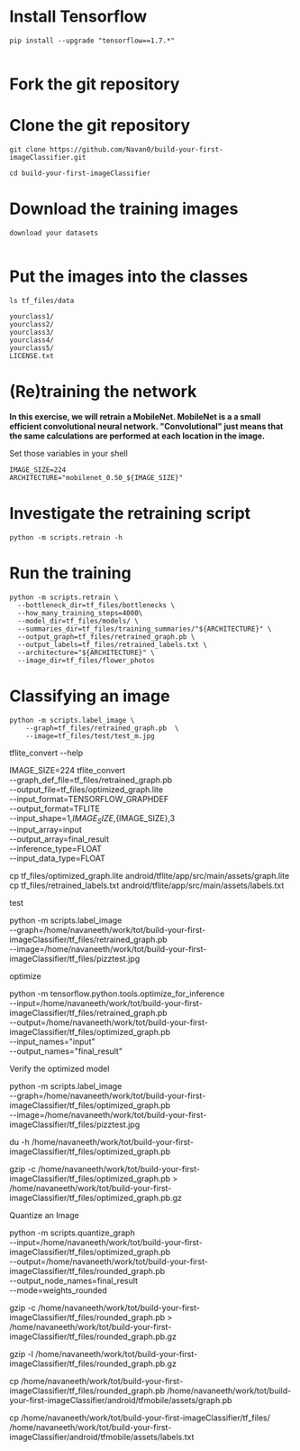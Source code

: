 # Install Tensorflow



```
pip install --upgrade "tensorflow==1.7.*"


```

# Fork the git repository


# Clone the git repository


```
git clone https://github.com/Navan0/build-your-first-imageClassifier.git
```


```
cd build-your-first-imageClassifier 

```
# Download the training images



```
download your datasets
    
```

# Put the images into the classes

```
ls tf_files/data

```



```
yourclass1/
yourclass2/
yourclass3/
yourclass4/
yourclass5/
LICENSE.txt

```

# (Re)training the network



**In this exercise, we will retrain a MobileNet. MobileNet is a a small efficient convolutional neural network. "Convolutional" just means that the same calculations are performed at each location in the image.**

Set those variables in your shell

```
IMAGE_SIZE=224
ARCHITECTURE="mobilenet_0.50_${IMAGE_SIZE}"

```

# Investigate the retraining script



```
python -m scripts.retrain -h
```
# Run the training




```
python -m scripts.retrain \
  --bottleneck_dir=tf_files/bottlenecks \
  --how_many_training_steps=4000\
  --model_dir=tf_files/models/ \
  --summaries_dir=tf_files/training_summaries/"${ARCHITECTURE}" \
  --output_graph=tf_files/retrained_graph.pb \
  --output_labels=tf_files/retrained_labels.txt \
  --architecture="${ARCHITECTURE}" \
  --image_dir=tf_files/flower_photos
```

# Classifying an image



```
python -m scripts.label_image \
    --graph=tf_files/retrained_graph.pb  \
    --image=tf_files/test/test_m.jpg
```


tflite_convert --help



IMAGE_SIZE=224
tflite_convert \
  --graph_def_file=tf_files/retrained_graph.pb \
  --output_file=tf_files/optimized_graph.lite \
  --input_format=TENSORFLOW_GRAPHDEF \
  --output_format=TFLITE \
  --input_shape=1,${IMAGE_SIZE},${IMAGE_SIZE},3 \
  --input_array=input \
  --output_array=final_result \
  --inference_type=FLOAT \
  --input_data_type=FLOAT



cp tf_files/optimized_graph.lite android/tflite/app/src/main/assets/graph.lite 
cp tf_files/retrained_labels.txt android/tflite/app/src/main/assets/labels.txt 








test

python -m scripts.label_image \
  --graph=/home/navaneeth/work/tot/build-your-first-imageClassifier/tf_files/retrained_graph.pb  \
  --image=/home/navaneeth/work/tot/build-your-first-imageClassifier/tf_files/pizztest.jpg

optimize

python -m tensorflow.python.tools.optimize_for_inference \
  --input=/home/navaneeth/work/tot/build-your-first-imageClassifier/tf_files/retrained_graph.pb \
  --output=/home/navaneeth/work/tot/build-your-first-imageClassifier/tf_files/optimized_graph.pb \
  --input_names="input" \
  --output_names="final_result"

Verify the optimized model

python -m scripts.label_image \
    --graph=/home/navaneeth/work/tot/build-your-first-imageClassifier/tf_files/optimized_graph.pb \
    --image=/home/navaneeth/work/tot/build-your-first-imageClassifier/tf_files/pizztest.jpg


du -h /home/navaneeth/work/tot/build-your-first-imageClassifier/tf_files/optimized_graph.pb


gzip -c /home/navaneeth/work/tot/build-your-first-imageClassifier/tf_files/optimized_graph.pb > /home/navaneeth/work/tot/build-your-first-imageClassifier/tf_files/optimized_graph.pb.gz

Quantize an Image


python -m scripts.quantize_graph \
  --input=/home/navaneeth/work/tot/build-your-first-imageClassifier/tf_files/optimized_graph.pb \
  --output=/home/navaneeth/work/tot/build-your-first-imageClassifier/tf_files/rounded_graph.pb \
  --output_node_names=final_result \
  --mode=weights_rounded




gzip -c /home/navaneeth/work/tot/build-your-first-imageClassifier/tf_files/rounded_graph.pb > /home/navaneeth/work/tot/build-your-first-imageClassifier/tf_files/rounded_graph.pb.gz



gzip -l /home/navaneeth/work/tot/build-your-first-imageClassifier/tf_files/rounded_graph.pb.gz


cp /home/navaneeth/work/tot/build-your-first-imageClassifier/tf_files/rounded_graph.pb /home/navaneeth/work/tot/build-your-first-imageClassifier/android/tfmobile/assets/graph.pb

cp /home/navaneeth/work/tot/build-your-first-imageClassifier/tf_files/ /home/navaneeth/work/tot/build-your-first-imageClassifier/android/tfmobile/assets/labels.txt 




